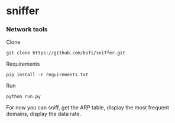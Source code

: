 # sniffer

### Network tools



Clone
```
git clone https://github.com/ksfi/sniffer.git
```

Requirements
```
pip install -r requirements.txt
```

Run
```
python run.py
```

For now you can sniff, get the ARP table,
display the most frequent domains, display 
the data rate.
